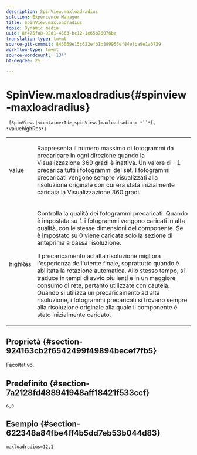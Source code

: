 ```yaml
---
description: SpinView.maxloadradius
solution: Experience Manager
title: SpinView.maxloadradius
topic: Dynamic media
uuid: 8f475fa8-92d1-4663-bc12-1e65b76076ba
translation-type: tm+mt
source-git-commit: 846069e15c622efb1b899956ef84efba9e1a6729
workflow-type: tm+mt
source-wordcount: '134'
ht-degree: 2%

---
```



# SpinView.maxloadradius{#spinview-maxloadradius}

` [SpinView.|<containerId>_spinView.]maxloadradius= *``*[, *`valuehighRes`*]`

<table id="table_49FFD1BC53B846F09A6D214BC8C5C3FE"> 
 <tbody> 
  <tr> 
   <td colname="col1"> <p> <span class="codeph"><span class="varname"> value</span></span> </p> </td> 
   <td colname="col2"> <p> Rappresenta il numero massimo di fotogrammi da precaricare in ogni direzione quando la Visualizzazione 360 gradi è inattiva. Un valore di <span class="codeph"> -1</span> precarica tutti i fotogrammi del set. I fotogrammi precaricati vengono sempre visualizzati alla risoluzione originale con cui era stata inizialmente caricata la Visualizzazione 360 gradi. </p> </td> 
  </tr> 
  <tr> 
   <td colname="col1"> <p><span class="codeph"><span class="varname"> highRes</span></span> </p> </td> 
   <td colname="col2"> <p> Controlla la qualità dei fotogrammi precaricati. Quando è impostata su <span class="codeph"> 1</span> i fotogrammi vengono caricati in alta qualità, con le stesse dimensioni del componente. Se è impostato su <span class="codeph"> 0</span> viene caricata solo la sezione di anteprima a bassa risoluzione. </p> <p>Il precaricamento ad alta risoluzione migliora l'esperienza dell'utente finale, soprattutto quando è abilitata la rotazione automatica. Allo stesso tempo, si traduce in tempi di avvio più lenti e in un maggiore consumo di rete, pertanto utilizzate con cautela. Quando si utilizza un precaricamento ad alta risoluzione, i fotogrammi precaricati si trovano sempre alla risoluzione originale alla quale il componente è stato inizialmente caricato. </p> </td> 
  </tr> 
 </tbody> 
</table>

## Proprietà {#section-924163cb2f6542499f49894becef7fb5}

Facoltativo.

## Predefinito {#section-7a2128fd488941948aff18421f533ccf}

`6,0`

## Esempio {#section-622348a84fbe4ff4b5dd7eb53b044d83}

`maxloadradius=12,1`
